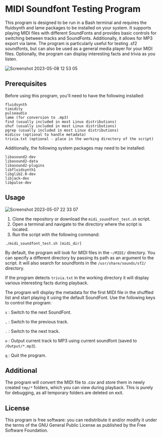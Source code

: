 # MIDI Soundfont Testing Program
This program is designed to be run in a Bash terminal and requires the fluidsynth and lame packages to be installed on your system. It supports playing MIDI files with different SoundFonts and provides basic controls for switching between tracks and SoundFonts. Additionally, it allows for MP3 export via lame. The program is particularly useful for testing .sf2 soundfonts, but can also be used as a general media player for your MIDI files. Optionally, the program can display interesting facts and trivia as you listen.  

![Screenshot 2023-05-08 12 53 05](https://user-images.githubusercontent.com/38471159/236817091-e4550aa2-7ecb-4dd3-8378-435185aa818e.png)

## Prerequisites
Before using this program, you'll need to have the following installed:

```
fluidsynth
timidity
pulseaudio
lame (for conversion to .mp3)
find (usually included in most Linux distributions)
shuf (usually included in most Linux distributions)
pgrep (usually included in most Linux distributions)
midicsv (optional to handle metadata)
trivia.txt (optional - place in the working directory of the script)
```

Additionally, the following system packages may need to be installed:

```
libasound2-dev
libasound2-data
libasound2-plugins
libfluidsynth1
libglib2.0-dev
libjack-dev
libpulse-dev
```

## Usage
![Screenshot 2023-05-07 22 33 07](https://user-images.githubusercontent.com/38471159/236703573-3f424a06-1703-40fe-ac5e-98d45266d16e.png)

1. Clone the repository or download the `midi_soundfont_test.sh` script.
2. Open a terminal and navigate to the directory where the script is located.
3. Run the script with the following command:

```
./midi_soundfont_test.sh [midi_dir]
```

By default, the program will look for MIDI files in the `~/MIDI/` directory. You can specify a different directory by passing its path as an argument to the script. It will also search for soundfonts in the `/usr/share/sounds/sf2/` directory.

If the program detects `trivia.txt` in the working directory it will display various interesting facts during playback. 

The program will display the metadata for the first MIDI file in the shuffled list and start playing it using the default SoundFont.
Use the following keys to control the program:

`s` : Switch to the next SoundFont.

`,` : Switch to the previous track.

`.` : Switch to the next track.

`o` : Output current track to MP3 using current soundfont (saved to `/Output/*.mp3`). 

`q` : Quit the program.

## Additional
The program will convert the MIDI file to .csv and store them in newly created `tmp/*` folders, which you can view during playback. This is purely for debugging, as all temporary folders are deleted on exit.

## License

This program is free software: you can redistribute it and/or modify
it under the terms of the GNU General Public License as published by
the Free Software Foundation.
